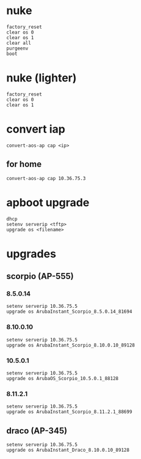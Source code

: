 # nuke
```
factory_reset
clear os 0
clear os 1
clear all
purgeenv
boot
```

# nuke (lighter)
```
factory_reset
clear os 0
clear os 1
```

# convert iap
```
convert-aos-ap cap <ip>
```

## for home
```
convert-aos-ap cap 10.36.75.3
```

# apboot upgrade
```
dhcp
setenv serverip <tftp>
upgrade os <filename>
```

# upgrades

## scorpio (AP-555)

### 8.5.0.14
```
setenv serverip 10.36.75.5
upgrade os ArubaInstant_Scorpio_8.5.0.14_81694
```

### 8.10.0.10
```
setenv serverip 10.36.75.5
upgrade os ArubaInstant_Scorpio_8.10.0.10_89128
```

### 10.5.0.1
```
setenv serverip 10.36.75.5
upgrade os ArubaOS_Scorpio_10.5.0.1_88128
```

### 8.11.2.1
```
setenv serverip 10.36.75.5
upgrade os ArubaInstant_Scorpio_8.11.2.1_88699
```

## draco (AP-345)
```
setenv serverip 10.36.75.5
upgrade os ArubaInstant_Draco_8.10.0.10_89128
```
